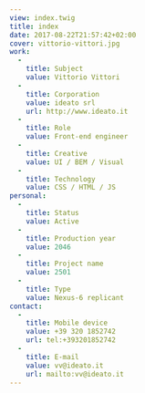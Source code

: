 ```yaml
---
view: index.twig
title: index
date: 2017-08-22T21:57:42+02:00
cover: vittorio-vittori.jpg
work:
  -
    title: Subject
    value: Vittorio Vittori
  -
    title: Corporation
    value: ideato srl
    url: http://www.ideato.it
  -
    title: Role
    value: Front-end engineer
  -
    title: Creative
    value: UI / BEM / Visual
  -
    title: Technology
    value: CSS / HTML / JS
personal:
  -
    title: Status
    value: Active
  -
    title: Production year
    value: 2046
  -
    title: Project name
    value: 2501
  -
    title: Type
    value: Nexus-6 replicant
contact:
  -
    title: Mobile device
    value: +39 320 1852742
    url: tel:+393201852742
  -
    title: E-mail
    value: vv@ideato.it
    url: mailto:vv@ideato.it
---
```


